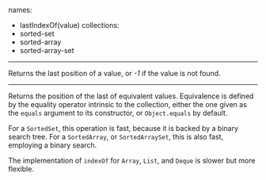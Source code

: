 names:
-   lastIndexOf(value)
collections:
-   sorted-set
-   sorted-array
-   sorted-array-set
---

Returns the last position of a value, or *-1* if the value is not found.

---

Returns the position of the last of equivalent values.
Equivalence is defined by the equality operator intrinsic to the collection,
either the one given as the `equals` argument to its constructor, or
`Object.equals` by default.

For a `SortedSet`, this operation is fast, because it is backed by a binary
search tree.
For a `SortedArray`, or `SortedArraySet`, this is also fast, employing a binary
search.

The implementation of `indexOf` for `Array`, `List`, and `Deque` is slower
but more flexible.

